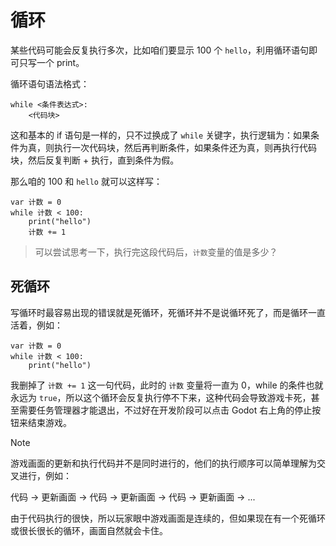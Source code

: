 # 循环

某些代码可能会反复执行多次，比如咱们要显示 100 个 `hello`，利用循环语句即可只写一个 print。

循环语句语法格式：

```
while <条件表达式>:
    <代码块>
```

这和基本的 if 语句是一样的，只不过换成了 `while` 关键字，执行逻辑为：如果条件为真，则执行一次代码块，然后再判断条件，如果条件还为真，则再执行代码块，然后反复判断 + 执行，直到条件为假。

那么咱的 100 和 `hello` 就可以这样写：

```gdscript
var 计数 = 0
while 计数 < 100:
    print("hello")
    计数 += 1
```

> 可以尝试思考一下，执行完这段代码后，`计数`变量的值是多少？

## 死循环

写循环时最容易出现的错误就是死循环，死循环并不是说循环死了，而是循环一直活着，例如：

```gdscript
var 计数 = 0
while 计数 < 100:
    print("hello")
```

我删掉了 `计数 += 1` 这一句代码，此时的 `计数` 变量将一直为 0，while 的条件也就永远为 `true`，所以这个循环会反复执行停不下来，这种代码会导致游戏卡死，甚至需要任务管理器才能退出，不过好在开发阶段可以点击 Godot 右上角的停止按钮来结束游戏。

> [!note]
>
> 游戏画面的更新和执行代码并不是同时进行的，他们的执行顺序可以简单理解为交叉进行，例如：
>
> 代码 -> 更新画面 -> 代码 -> 更新画面 -> 代码 -> 更新画面 -> ...
>
> 由于代码执行的很快，所以玩家眼中游戏画面是连续的，但如果现在有一个死循环或很长很长的循环，画面自然就会卡住。
